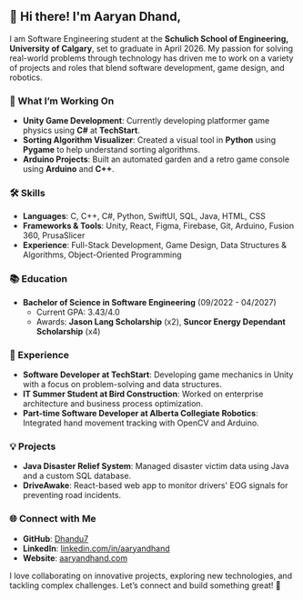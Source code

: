 ## 👋 Hi there! I'm **Aaryan Dhand**,
I am Software Engineering student at the **Schulich School of Engineering, University of Calgary**, set to graduate in April 2026. My passion for solving real-world problems through technology has driven me to work on a variety of projects and roles that blend software development, game design, and robotics. 

### 🌱 What I’m Working On
- **Unity Game Development**: Currently developing platformer game physics using **C#** at **TechStart**.
- **Sorting Algorithm Visualizer**: Created a visual tool in **Python** using **Pygame** to help understand sorting algorithms.
- **Arduino Projects**: Built an automated garden and a retro game console using **Arduino** and **C++**.

### 🛠️ Skills
- **Languages**: C, C++, C#, Python, SwiftUI, SQL, Java, HTML, CSS
- **Frameworks & Tools**: Unity, React, Figma, Firebase, Git, Arduino, Fusion 360, PrusaSlicer
- **Experience**: Full-Stack Development, Game Design, Data Structures & Algorithms, Object-Oriented Programming

### 📚 Education
- **Bachelor of Science in Software Engineering** (09/2022 - 04/2027)
  - Current GPA: 3.43/4.0
  - Awards: **Jason Lang Scholarship** (x2), **Suncor Energy Dependant Scholarship** (x4)

### 💼 Experience
- **Software Developer at TechStart**: Developing game mechanics in Unity with a focus on problem-solving and data structures.
- **IT Summer Student at Bird Construction**: Worked on enterprise architecture and business process optimization.
- **Part-time Software Developer at Alberta Collegiate Robotics**: Integrated hand movement tracking with OpenCV and Arduino.

### 💡 Projects
- **Java Disaster Relief System**: Managed disaster victim data using Java and a custom SQL database.
- **DriveAwake**: React-based web app to monitor drivers' EOG signals for preventing road incidents.

### 🌐 Connect with Me
- **GitHub**: [Dhandu7](https://github.com/Dhandu7)
- **LinkedIn**: [linkedin.com/in/aaryandhand](https://linkedin.com/in/aaryandhand)
- **Website**: [aaryandhand.com](https://www.aaryandhand.com)

I love collaborating on innovative projects, exploring new technologies, and tackling complex challenges. Let’s connect and build something great! 🚀
